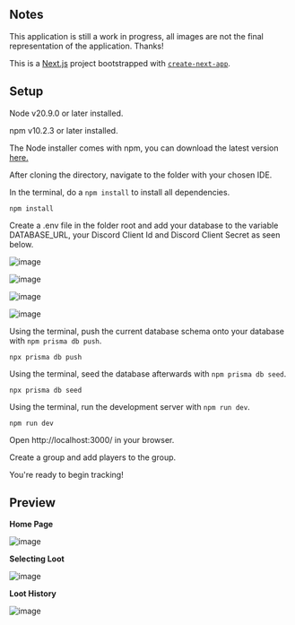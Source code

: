 ## Notes
This application is still a work in progress, all images are not the final representation of the application. Thanks!

This is a [Next.js](https://nextjs.org/) project bootstrapped with [`create-next-app`](https://github.com/vercel/next.js/tree/canary/packages/create-next-app).

## Setup

Node v20.9.0 or later installed.

npm v10.2.3 or later installed.

The Node installer comes with npm, you can download the latest version [here.](https://nodejs.org/en/download/)

After cloning the directory, navigate to the folder with your chosen IDE.

In the terminal, do a `npm install` to install all dependencies.
```
npm install
```

Create a .env file in the folder root and add your database to the variable DATABASE_URL, your Discord Client Id and Discord Client Secret as seen below.

![image](https://github.com/zurovirus/savage-loot-tracker/assets/128162169/d79b2f1a-b69c-4328-ac01-e4823976d1c0)

![image](https://github.com/zurovirus/savage-loot-tracker/assets/128162169/2e357607-a827-45ec-83e1-c50082ac468f)

![image](https://github.com/zurovirus/savage-loot-tracker/assets/128162169/4b379923-8661-4e0f-97ba-d98ae595b681)

![image](https://github.com/zurovirus/savage-loot-tracker/assets/128162169/8c2a909a-4f1c-4b08-9c2a-959303dd2096)

Using the terminal, push the current database schema onto your database with `npm prisma db push`.
```
npx prisma db push
```

Using the terminal, seed the database afterwards with `npm prisma db seed`.
```
npx prisma db seed
````

Using the terminal, run the development server with `npm run dev`.
```
npm run dev
```

Open http://localhost:3000/ in your browser.

Create a group and add players to the group.

You're ready to begin tracking!

## Preview
**Home Page**

![image](https://github.com/zurovirus/savage-loot-tracker/assets/128162169/5a1dc189-658c-421a-bb9a-6ac7cd55fd5c)

**Selecting Loot**

![image](https://github.com/zurovirus/savage-loot-tracker/assets/128162169/83af67d4-0aa5-4ba4-ad81-6ab8bf6e1737)

**Loot History**

![image](https://github.com/zurovirus/savage-loot-tracker/assets/128162169/9f90db06-26ed-42bd-8517-dcb06844bd3c)



